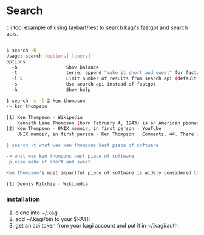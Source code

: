 # Search

cli tool example of using [taybart/rest](https://github.com/taybart/rest) to search kagi's fastgpt and search apis.

```sh

$ search -h
Usage: search [options] [query]
Options:
  -b                  Show balance
  -t                  terse, append "make it short and sweet" for fastgpt
  -l 5                Limit number of results from search api (default 5)
  -s                  Use search api instead of fastgpt
  -h                  Show help

$ search -s -l 2 ken thompson
-> ken thompson

[1] Ken Thompson - Wikipedia
    Kenneth Lane Thompson (born February 4, 1943) is an American pioneer of computer science. Thompson worked at Bell Labs for most of his career.
[2] Ken Thompson - UNIX memoir, in first person - YouTube
    UNIX memoir, in first person - Ken Thompson · Comments. 44. There's a special room in heaven with a sign above the door that says "Dennis and ...

$ search -t what was ken thompons best piece of software

-> what was ken thompons best piece of software
 please make it short and sweet

Ken Thompson's most impactful piece of software is widely considered to be Unix, which he co-created. [1]

[1] Dennis Ritchie - Wikipedia
```


### installation

1) clone into ~/.kagi
2) add ~/.kagi/bin to your $PATH
3) get an api token from your kagi account and put it in ~/.kagi/auth

